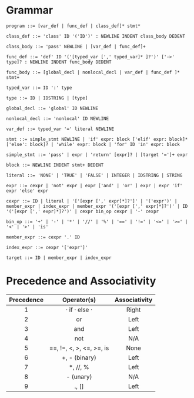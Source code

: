 # Grammar
``` bnf
program ::= [var_def | func_def | class_def]* stmt*

class_def ::= 'class' ID '('ID')' : NEWLINE INDENT class_body DEDENT

class_body ::= 'pass' NEWLINE | [var_def | func_def]+

func_def ::= 'def' ID '('[typed_var [',' typed_var]* ]?')' ['->' type]? : NEWLINE INDENT func_body DEDENT

func_body ::= [global_decl | nonlocal_decl | var_def | func_def ]* stmt+

typed_var ::= ID ':' type

type ::= ID | IDSTRING | [type]

global_decl ::= 'global' ID NEWLINE

nonlocal_decl ::= 'nonlocal' ID NEWLINE

var_def ::= typed_var '=' literal NEWLINE

stmt ::= simple_stmt NEWLINE | 'if' expr: block ['elif' expr: block]* ['else': block]? | 'while' expr: block | 'for' ID 'in' expr: block

simple_stmt ::= 'pass' | expr | 'return' [expr]? | [target '=']+ expr

block ::= NEWLINE INDENT stmt+ DEDENT

literal ::= 'NONE' | 'TRUE' | 'FALSE' | INTEGER | IDSTRING | STRING

expr ::= cexpr | 'not' expr | expr ['and' | 'or' ] expr | expr 'if' expr 'else' expr

cexpr ::= ID | literal | '['[expr [',' expr]*]?']' | '('expr')' | member_expr | index_expr | member_expr '('[expr [',' expr]*]?')' | ID '('[expr [',' expr]*]?')' | cexpr bin_op cexpr | '-' cexpr

bin_op ::= '+' | '-' | '*' | '//' | '%' | '==' | '!=' | '<=' | '>=' | '<' | '>' | 'is'

member_expr ::= cexpr '.' ID

index_expr ::= cexpr '['expr']'

target ::= ID | member_expr | index_expr
```

# Precedence and Associativity
|Precedence|Operator(s)|Associativity|
|:---:|:---:|:---:|
|1|· if · else ·|Right|
|2|or|Left|
|3|and|Left|
|4|not|N/A|
|5|==, !=, <, >, <=, >=, is| None
|6|+, - (binary)|Left
|7|*, //, %|Left
|8|- (unary)|N/A
|9| ., []|Left